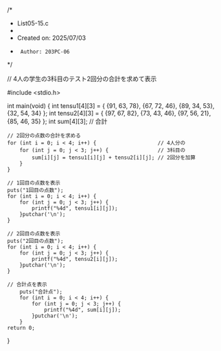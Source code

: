 /*
 * List05-15.c
 *
 *  Created on: 2025/07/03
 *      Author: 203PC-06
 */


// 4人の学生の3科目のテスト2回分の合計を求めて表示

#include <stdio.h>

int main(void)
{
    int tensu1[4][3] = { {91, 63, 78},
                         {67, 72, 46},
						 {89, 34, 53},
						 {32, 54, 34} };
    int tensu2[4][3] = { {97, 67, 82},
    					 {73, 43, 46},
						 {97, 56, 21},
						 {85, 46, 35} };
    int sum[4][3]; // 合計

    // 2回分の点数の合計を求める
    for (int i = 0; i < 4; i++) {					 // 4人分の
    	for (int j = 0; j < 3; j++) {				 // 3科目の
    		sum[i][j] = tensu1[i][j] + tensu2[i][j]; // 2回分を加算
    	}
    }

    // 1回目の点数を表示
    puts("1回目の点数");
    for (int i = 0; i < 4; i++) {
    	for (int j = 0; j < 3; j++) {
    		printf("%4d", tensu1[i][j]);
    	}putchar('\n');
    }

    // 2回目の点数を表示
    puts("2回目の点数");
    for (int i = 0; i < 4; i++) {
        for (int j = 0; j < 3; j++) {
        	printf("%4d", tensu2[i][j]);
        }putchar('\n');
    }

    // 合計点を表示
        puts("合計点");
        for (int i = 0; i < 4; i++) {
        	for (int j = 0; j < 3; j++) {
        		printf("%4d", sum[i][j]);
        	}putchar('\n');
        }
    return 0;

}
